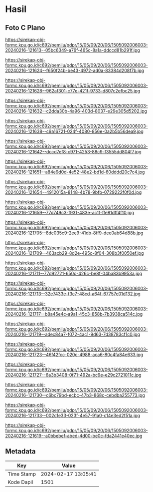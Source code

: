 # Hasil

## Foto C Plano

https://sirekap-obj-formc.kpu.go.id/c692/pemilu/pdpr/15/05/09/20/06/1505092006003-20240216-121613--05bc6349-a76f-465c-8a1a-ddccd81b291f.jpg

https://sirekap-obj-formc.kpu.go.id/c692/pemilu/pdpr/15/05/09/20/06/1505092006003-20240216-121624--f650f24b-be43-4972-ad0a-83384d208f7b.jpg

https://sirekap-obj-formc.kpu.go.id/c692/pemilu/pdpr/15/05/09/20/06/1505092006003-20240216-121628--962af301-c77e-421f-9733-d807c2efbc25.jpg

https://sirekap-obj-formc.kpu.go.id/c692/pemilu/pdpr/15/05/09/20/06/1505092006003-20240216-121632--c2dda30b-4a96-403d-8037-e29e305d5202.jpg

https://sirekap-obj-formc.kpu.go.id/c692/pemilu/pdpr/15/05/09/20/06/1505092006003-20240216-121638--c9a16721-024f-4080-856e-0a2b5b56dea9.jpg

https://sirekap-obj-formc.kpu.go.id/c692/pemilu/pdpr/15/05/09/20/06/1505092006003-20240216-121642--dccd7ef8-c971-4253-88c9-f3555dd804f7.jpg

https://sirekap-obj-formc.kpu.go.id/c692/pemilu/pdpr/15/05/09/20/06/1505092006003-20240216-121651--a84e9d0d-4e52-48e2-bd1d-60dddd20c7c4.jpg

https://sirekap-obj-formc.kpu.go.id/c692/pemilu/pdpr/15/05/09/20/06/1505092006003-20240216-121654--4912015a-8148-4b78-9bfb-0729222f0f0d.jpg

https://sirekap-obj-formc.kpu.go.id/c692/pemilu/pdpr/15/05/09/20/06/1505092006003-20240216-121659--77d749c3-f931-483e-ac1f-ffe81dff4f10.jpg

https://sirekap-obj-formc.kpu.go.id/c692/pemilu/pdpr/15/05/09/20/06/1505092006003-20240216-121705--8dc035c9-2ee9-41db-8ff9-dee0ab64d88b.jpg

https://sirekap-obj-formc.kpu.go.id/c692/pemilu/pdpr/15/05/09/20/06/1505092006003-20240216-121709--463acb29-8d2e-495c-8f04-308b3f0050ef.jpg

https://sirekap-obj-formc.kpu.go.id/c692/pemilu/pdpr/15/05/09/20/06/1505092006003-20240216-121711--77d92721-650c-426c-be8f-04ba83b9953a.jpg

https://sirekap-obj-formc.kpu.go.id/c692/pemilu/pdpr/15/05/09/20/06/1505092006003-20240216-121713--32e7433e-f3c7-48cd-a64f-67757e01d132.jpg

https://sirekap-obj-formc.kpu.go.id/c692/pemilu/pdpr/15/05/09/20/06/1505092006003-20240216-121717--b8a45e4c-a9a1-45c3-858b-7b3938ca514c.jpg

https://sirekap-obj-formc.kpu.go.id/c692/pemilu/pdpr/15/05/09/20/06/1505092006003-20240216-121719--adec84a7-f072-4ac1-9d63-7d38783cf1c0.jpg

https://sirekap-obj-formc.kpu.go.id/c692/pemilu/pdpr/15/05/09/20/06/1505092006003-20240216-121723--46f42fcc-020c-4988-aca6-80c4fa84e633.jpg

https://sirekap-obj-formc.kpu.go.id/c692/pemilu/pdpr/15/05/09/20/06/1505092006003-20240216-121727--6a3b3408-0f71-492a-bc9e-e29c2721011c.jpg

https://sirekap-obj-formc.kpu.go.id/c692/pemilu/pdpr/15/05/09/20/06/1505092006003-20240216-121730--c6bc79bd-ecbc-47b3-868c-cebdba255773.jpg

https://sirekap-obj-formc.kpu.go.id/c692/pemilu/pdpr/15/05/09/20/06/1505092006003-20240216-121733--002c1e33-023f-4e57-91a0-c14e3ed2f51a.jpg

https://sirekap-obj-formc.kpu.go.id/c692/pemilu/pdpr/15/05/09/20/06/1505092006003-20240216-121619--a0bbebef-abed-4d00-be0c-fda2441e40ec.jpg


## Metadata

| Key        | Value               |
| ---------- | ------------------- |
| Time Stamp | 2024-02-17 13:05:41 |
| Kode Dapil | 1501                |



